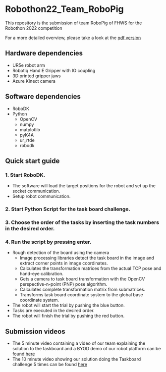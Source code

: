# Robothon22_Team_RoboPig
This repository is the submission of team RoboPig of FHWS for the Robothon 2022 competition

For a more detailed overview, please take a look at the [pdf version](https://github.com/Usaali/Robothon22_Team_RoboPig/blob/main/Submission%20for%20Robothon%202022.pdf)

## Hardware dependencies
- UR5e robot arm
- Robotiq Hand E Gripper with IO coupling
- 3D printed gripper jaws
- Azure Kinect camera

## Software dependencies
- RoboDK
- Python
  - OpenCV
  - numpy
  - matplotlib
  - pyK4A
  - ur_rtde
  - robodk

## Quick start guide
### 1. Start RoboDK. 
- The software will load the target positions for the robot and set up the socket 
communication. 
- Setup robot communication. 
### 2. Start Python Script for the task board challenge. 
### 3. Choose the order of the tasks by inserting the task numbers in the desired order. 
### 4. Run the script by pressing enter. 
- Rough detection of the board using the camera 
  - Image processing libraries detect the task board in the image and extract corner points in image coordinates. 
  - Calculates the transformation matrices from the actual TCP pose and hand-eye calibration. 
  - Gets a camera to task board transformation with the OpenCV perspective-n-point (PNP) pose algorithm. 
  - Calculates complete transformation matrix from submatrices. 
  - Transforms task board coordinate system to the global base coordinate system. 
- The robot will start the trial by pushing the blue button. 
- Tasks are executed in the desired order. 
- The robot will finish the trial by pushing the red button.
## Submission videos
- The 5 minute video containing a video of our team explaining the solution to the taskboard and a BYOD demo of our robot platform can be found [here](https://cloud.fhws.de/s/XMiiNnsXjnTxfKD)
- The 10 minute video showing our solution doing the Taskboard challenge 5 times can be found [here](https://cloud.fhws.de/s/nXWnQFLCZbzyewY)
